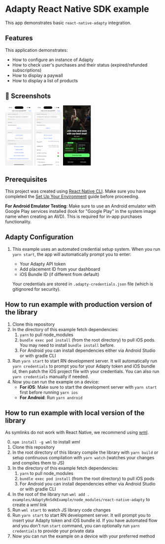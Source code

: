 # Adapty React Native SDK example
This app demonstrates basic `react-native-adapty` integration.

## Features
This application demonstrates:
* How to configure an instance of Adapty
* How to check user's purchases and their status (expired/refunded subscriptions)
* How to display a paywall
* How to display a list of products

## 📱 Screenshots

<div align="left">
  <img src="./screenshots/main-screen.png" width="90" alt="Main Screen" />
  <img src="./screenshots/paywall-loaded.png" width="90" alt="Paywall Loaded" />
  <img src="./screenshots/paywall-shown.png" width="90" alt="Paywall Shown" />
</div>

## Prerequisites 
This project was created using [React Native CLI](https://reactnative.dev/docs/environment-setup). Make sure you have completed the [Set Up Your Environment](https://reactnative.dev/docs/set-up-your-environment) guide before proceeding.

**For Android Emulator Testing**: Make sure to use an Android emulator with Google Play services installed (look for "Google Play" in the system image name when creating an AVD). This is required for in-app purchases functionality.

## Adapty Configuration

1. This example uses an automated credential setup system. When you run `yarn start`, the app will automatically prompt you to enter:
   - Your Adapty API token
   - Add placement ID from your dashboard
   - iOS Bundle ID (if different from default)
   
   Your credentials are stored in `.adapty-credentials.json` file (which is gitignored for security).

## How to run example with production version of the library
1. Clone this repository
2. In the directory of this example fetch dependencies:
   1. `yarn` to pull node_modules
   2. `bundle exec pod install` (from the root directory) to pull iOS pods. You may need to install `bundle install` before.
   3. For Android you can install dependencies either via Android Studio or with gradle CLI
3. Run `yarn start` to start RN development server. It will automatically run `yarn credentials` to prompt you for your Adapty token and iOS bundle id, then patch the iOS project file with your credentials. You can also run `yarn credentials` manually if needed.
4. Now you can run the example on a device:
   - **For iOS**: Make sure to start the development server with `yarn start` first before running `yarn ios`
   - **For Android**: Run `yarn android`

## How to run example with local version of the library

As symlinks do not work with React Native, we recommend using [wml](https://github.com/wix/wml).

0. `npm install -g wml` to install *wml*
1. Clone this repository
2. In the root directory of this library compile the library with `yarn build` or setup continuous compilation with `yarn watch` (watches your changes and compiles them to JS)
3. In the directory of this example fetch dependencies:
   1. `yarn` to pull node_modules
   2. `bundle exec pod install` (from the root directory) to pull iOS pods
   3. For Android you can install dependencies either via Android Studio or with gradle CLI
4. In the root of the library run `wml add . examples/AdaptyRnSdkExample/node_modules/react-native-adapty` to create a *wml* link
5. Run `wml start` to watch JS library code changes
6. Run `yarn start` to start RN development server. It will prompt you to insert your Adapty token and iOS bundle id. If you have automated flow and you don't run `start` command, you can optionally run `yarn credentials` to provide your private data
7. Now you can run the example on a device with your preferred method
